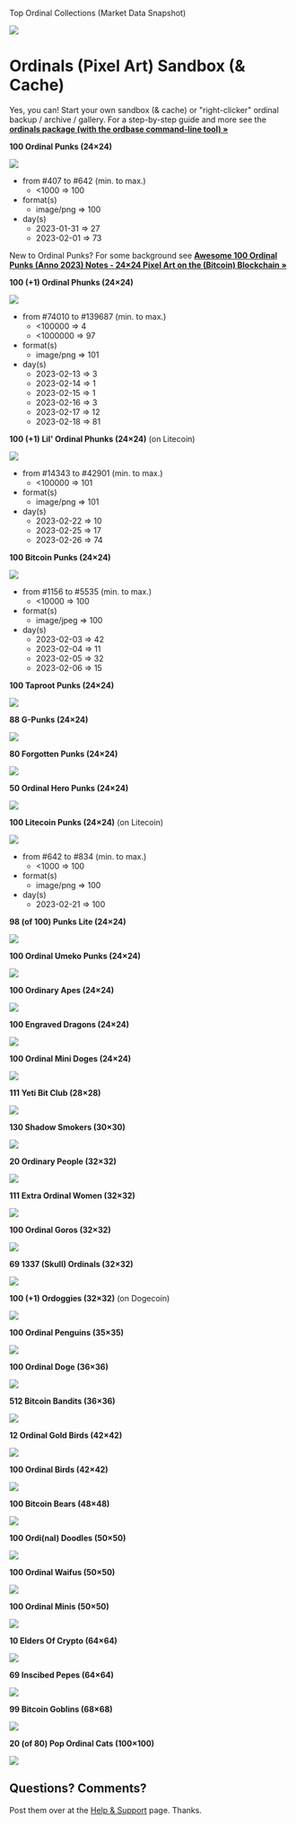 
Top Ordinal Collections (Market Data Snapshot)

![](i/ordinals-market-data.png)




# Ordinals (Pixel Art) Sandbox (& Cache)


Yes, you can!
Start your own
sandbox (& cache) or "right-clicker" ordinal backup / archive / gallery.
For a step-by-step guide and more see
the [**ordinals package (with the ordbase command-line tool) »**](ordinals)





**100 Ordinal Punks (24×24)**

![](i/ordinalpunks.png)

- from #407 to #642 (min. to max.)
     - <1000 => 100
- format(s)
     - image/png => 100
- day(s)
     - 2023-01-31 => 27
     - 2023-02-01 => 73



New to Ordinal Punks? For some background see [**Awesome 100 Ordinal Punks (Anno 2023) Notes - 24×24 Pixel Art on the (Bitcoin) Blockchain »**](https://github.com/cryptopunksnotdead/cryptopunks/tree/master/awesome-ordinalpunks)


**100 (+1) Ordinal Phunks (24×24)**

![](i/ordinalphunks.png)

- from #74010 to #139687 (min. to max.)
     - <100000 => 4
     - <1000000 => 97
- format(s)
     - image/png => 101
- day(s)
     - 2023-02-13 => 3
     - 2023-02-14 => 1
     - 2023-02-15 => 1
     - 2023-02-16 => 3
     - 2023-02-17 => 12
     - 2023-02-18 => 81



**100 (+1) Lil' Ordinal Phunks (24×24)**  (on Litecoin)

![](i/lilordinalphunks.png)


- from #14343 to #42901 (min. to max.)
     - <100000 => 101
- format(s)
     - image/png => 101
- day(s)
     - 2023-02-22 => 10
     - 2023-02-25 => 17
     - 2023-02-26 => 74


**100 Bitcoin Punks (24×24)**

![](i/bitcoinpunks.png)

- from #1156 to #5535 (min. to max.)
     - <10000 => 100
- format(s)
     - image/jpeg => 100
- day(s)
     - 2023-02-03 => 42
     - 2023-02-04 => 11
     - 2023-02-05 => 32
     - 2023-02-06 => 15



**100 Taproot Punks (24×24)**

![](i/taprootpunks.png)


**88 G-Punks (24×24)**

![](i/gpunks.png)


**80 Forgotten Punks (24×24)**

![](i/forgottenpunks.png)


**50 Ordinal Hero Punks (24×24)**

![](i/ordinalheropunks.png)



**100 Litecoin Punks (24×24)**    (on Litecoin)

![](i/litecoinpunks.png)

- from #642 to #834 (min. to max.)
     - <1000 => 100
- format(s)
     - image/png => 100
- day(s)
     - 2023-02-21 => 100



**98 (of 100) Punks Lite (24×24)**

![](i/punkslite.png)


**100 Ordinal Umeko Punks (24×24)**

![](i/ordinalumekopunks.png)



**100 Ordinary Apes (24×24)**

![](i/ordinaryapes.png)



**100 Engraved Dragons (24×24)**

![](i/engraveddragons.png)






**100 Ordinal Mini Doges (24×24)**

![](i/ordinalminidoges.png)




**111 Yeti Bit Club (28×28)**

![](i/yetibitclub.png)


**130 Shadow Smokers (30×30)**

![](i/shadowsmokers.png)



**20 Ordinary People (32×32)**

![](i/ordinarypeople.png)



**111 Extra Ordinal Women (32×32)**

![](i/extraordinalwomen.png)


**100 Ordinal Goros (32×32)**

![](i/ordinalgoros.png)


**69 1337 (Skull) Ordinals (32×32)**

![](i/1337ordinals.png)


**100 (+1) Ordoggies (32×32)**   (on Dogecoin)

![](i/ordoggies.png)



**100 Ordinal Penguins (35×35)**

![](i/ordinalpenguins.png)

**100 Ordinal Doge (36×36)**

![](i/ordinaldoge.png)



**512 Bitcoin Bandits (36×36)**

![](i/bitcoinbandits.png)



**12 Ordinal Gold Birds (42×42)**

![](i/ordinalgoldbirds.png)


**100 Ordinal Birds (42×42)**

![](i/ordinalbirds.png)



**100 Bitcoin Bears (48×48)**

![](i/bitcoinbears.png)


**100 Ordi(nal) Doodles (50×50)**

![](i/ordidoodles.png)


**100 Ordinal Waifus (50×50)**

![](i/ordinalwaifus.png)


**100 Ordinal Minis (50×50)**

![](i/ordinalminis.png)



**10 Elders Of Crypto (64×64)**

![](i/eldersofcrypto.png)



**69 Inscibed Pepes (64×64)**

![](i/inscribedpepes.png)


**99 Bitcoin Goblins (68×68)**

![](i/bitcoingoblins.png)


**20 (of 80) Pop Ordinal Cats (100×100)**

![](i/popordinalcats.png)




## Questions? Comments?

Post them over at the [Help & Support](https://github.com/geraldb/help) page. Thanks.



